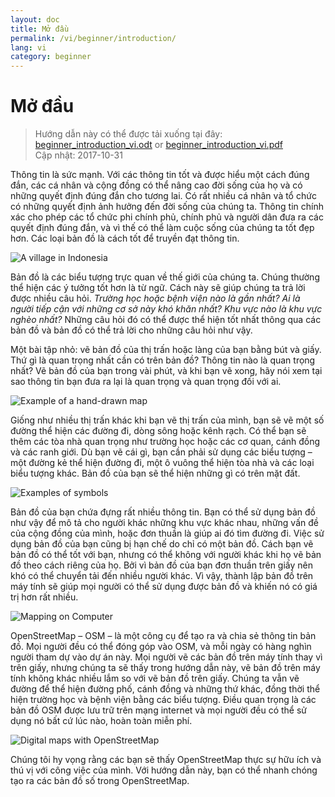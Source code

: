 ```yaml
---
layout: doc
title: Mở đầu
permalink: /vi/beginner/introduction/
lang: vi
category: beginner
---
```


Mở đầu
============

> Hướng dẫn này có thể được tải xuống tại đây: [beginner_introduction_vi.odt](/files/beginner_introduction_vi.odt) or [beginner_introduction_vi.pdf](/files/beginner_introduction_vi.pdf)  
> Cập nhật: 2017-10-31  

Thông tin là sức mạnh.
Với các thông tin tốt và được hiểu một cách đúng đắn, các cá nhân và cộng đồng có thể
nâng cao đời sống của họ và có những quyết định đúng đắn cho tương lai.
Có rất nhiều cá nhân và tổ chức có những quyết định ảnh hưởng đến đời sống của chúng ta.
Thông tin chính xác cho phép các tổ chức phi chính phủ, chính phủ và người dân đưa ra
các quyết định đúng đắn, và vì thế có thể làm cuộc sống của chúng ta tốt đẹp hơn.
Các loại bản đồ là cách tốt để truyền đạt thông tin. 

![A village in Indonesia][]

Bản đồ là các biểu tượng trực quan về thế giới của chúng ta. 
Chúng thường thể hiện các ý tưởng tốt hơn là từ ngữ. Cách này sẽ giúp chúng ta trả lời được nhiều câu hỏi.
*Trường học hoặc bệnh viện nào là gần nhất?
Ai là người tiếp cận với những cơ sở này khó khăn nhất?
Khu vực nào là khu vực nghèo nhất?*
Những câu hỏi đó có thể được thể hiện tốt nhất thông qua các bản đồ và bản đồ có thể trả lời cho những câu hỏi như vậy. 

Một bài tập nhỏ: vẽ bản đồ của thị trấn hoặc làng của bạn bằng bút và giấy.
Thứ gì là quan trọng nhất cần có trên bản đồ?
Thông tin nào là quan trọng nhất? Vẽ bản đồ của bạn trong vài phút,
và khi bạn vẽ xong,
hãy nói xem tại sao thông tin bạn đưa ra lại là quan trọng và quan trọng đối với ai.

![Example of a hand-drawn map][]

Giống như nhiều thị trấn khác khi bạn vẽ thị trấn của mình,
bạn sẽ vẽ một số đường thể hiện các đường đi, dòng sông hoặc kênh rạch.
Có thể bạn sẽ thêm các tòa nhà quan trọng như trường học hoặc các cơ quan, cánh đồng và các ranh giới.
Dù bạn vẽ cái gì, bạn cần phải sử dụng các biểu tượng – một đường kẻ thể hiện đường đi,
một ô vuông thể hiện tòa nhà và các loại biểu tượng khác.
Bản đồ của bạn sẽ thể hiện những gì có trên mặt đất.

![Examples of symbols][]

Bản đồ của bạn chứa đựng rất nhiều thông tin.
Bạn có thể sử dụng bản đồ như vậy để mô tả cho người khác những khu vực khác nhau,
những vấn đề của cộng đồng của mình, hoặc đơn thuần là giúp ai đó tìm đường đi.
Việc sử dụng bản đồ của bạn cũng bị hạn chế do chỉ có một bản đồ.
Cách bạn vẽ bản đồ có thể tốt với bạn,
nhưng có thể không với người khác khi họ vẽ bản đồ theo cách riêng của họ.
Bởi vì bản đồ của bạn đơn thuần trên giấy nên khó có thể chuyển tải đến nhiều người khác.
Vì vậy, thành lập bản đồ trên máy tính sẽ giúp mọi người có thể sử dụng được bản đồ
và khiến nó có giá trị hơn rất nhiều. 

![Mapping on Computer][]

OpenStreetMap – OSM – là một công cụ để tạo ra và chia sẻ thông tin bản đồ. 
Mọi người đều có thể đóng góp vào OSM, và mỗi ngày có hàng nghìn người tham dự vào dự án này. 
Mọi người vẽ các bản đồ trên máy tính thay vì trên giấy, nhưng chúng ta sẽ thấy trong hướng dẫn này, 
vẽ bản đồ trên máy tính không khác nhiều lắm so với vẽ bản đồ trên giấy. 
Chúng ta vẫn vẽ đường để thể hiện đường phố, cánh đồng và những thứ khác,
đồng thời thể hiện trường học và bệnh viện bằng các biểu tượng. 
Điều quan trọng là các bản đồ OSM được lưu trữ trên mạng internet 
và mọi người đều có thể sử dụng nó bất cứ lúc nào, hoàn toàn miễn phí.

![Digital maps with OpenStreetMap][]

Chúng tôi hy vọng rằng các bạn sẽ thấy OpenStreetMap thực sự hữu ích và thú vị với công việc của mình.
Với hướng dẫn này, bạn có thể
nhanh chóng tạo ra các bản đồ số trong OpenStreetMap.


[A village in Indonesia]: /images/beginner/village-in-indonesia.png
[Example of a hand-drawn map]: /images/beginner/hand-drawn-map.png
[Examples of symbols]: /images/beginner/examples-of-symbols.png
[Mapping on Computer]: /images/beginner/mapping-on-computer.png
[Digital maps with OpenStreetMap]: /images/beginner/digital-maps-with-osm.png